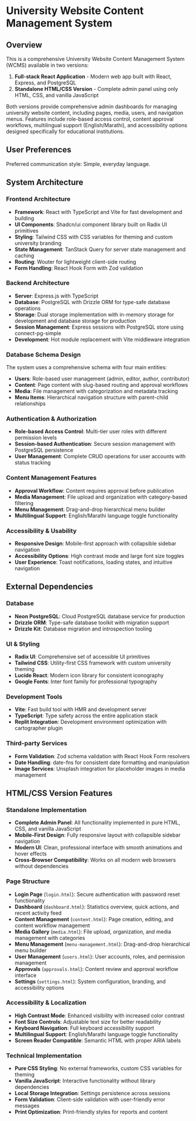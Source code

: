 # University Website Content Management System

## Overview

This is a comprehensive University Website Content Management System (WCMS) available in two versions:
1. **Full-stack React Application** - Modern web app built with React, Express, and PostgreSQL
2. **Standalone HTML/CSS Version** - Complete admin panel using only HTML, CSS, and vanilla JavaScript

Both versions provide comprehensive admin dashboards for managing university website content, including pages, media, users, and navigation menus. Features include role-based access control, content approval workflows, multilingual support (English/Marathi), and accessibility options designed specifically for educational institutions.

## User Preferences

Preferred communication style: Simple, everyday language.

## System Architecture

### Frontend Architecture
- **Framework**: React with TypeScript and Vite for fast development and building
- **UI Components**: Shadcn/ui component library built on Radix UI primitives
- **Styling**: Tailwind CSS with CSS variables for theming and custom university branding
- **State Management**: TanStack Query for server state management and caching
- **Routing**: Wouter for lightweight client-side routing
- **Form Handling**: React Hook Form with Zod validation

### Backend Architecture
- **Server**: Express.js with TypeScript
- **Database**: PostgreSQL with Drizzle ORM for type-safe database operations
- **Storage**: Dual storage implementation with in-memory storage for development and database storage for production
- **Session Management**: Express sessions with PostgreSQL store using connect-pg-simple
- **Development**: Hot module replacement with Vite middleware integration

### Database Schema Design
The system uses a comprehensive schema with four main entities:
- **Users**: Role-based user management (admin, editor, author, contributor)
- **Content**: Page content with slug-based routing and approval workflows
- **Media**: File management with categorization and metadata tracking
- **Menu Items**: Hierarchical navigation structure with parent-child relationships

### Authentication & Authorization
- **Role-based Access Control**: Multi-tier user roles with different permission levels
- **Session-based Authentication**: Secure session management with PostgreSQL persistence
- **User Management**: Complete CRUD operations for user accounts with status tracking

### Content Management Features
- **Approval Workflow**: Content requires approval before publication
- **Media Management**: File upload and organization with category-based filtering
- **Menu Management**: Drag-and-drop hierarchical menu builder
- **Multilingual Support**: English/Marathi language toggle functionality

### Accessibility & Usability
- **Responsive Design**: Mobile-first approach with collapsible sidebar navigation
- **Accessibility Options**: High contrast mode and large font size toggles
- **User Experience**: Toast notifications, loading states, and intuitive navigation

## External Dependencies

### Database
- **Neon PostgreSQL**: Cloud PostgreSQL database service for production
- **Drizzle ORM**: Type-safe database toolkit with migration support
- **Drizzle Kit**: Database migration and introspection tooling

### UI & Styling
- **Radix UI**: Comprehensive set of accessible UI primitives
- **Tailwind CSS**: Utility-first CSS framework with custom university theming
- **Lucide React**: Modern icon library for consistent iconography
- **Google Fonts**: Inter font family for professional typography

### Development Tools
- **Vite**: Fast build tool with HMR and development server
- **TypeScript**: Type safety across the entire application stack
- **Replit Integration**: Development environment optimization with cartographer plugin

### Third-party Services
- **Form Validation**: Zod schema validation with React Hook Form resolvers
- **Date Handling**: date-fns for consistent date formatting and manipulation
- **Image Services**: Unsplash integration for placeholder images in media management

## HTML/CSS Version Features

### Standalone Implementation
- **Complete Admin Panel**: All functionality implemented in pure HTML, CSS, and vanilla JavaScript
- **Mobile-First Design**: Fully responsive layout with collapsible sidebar navigation
- **Modern UI**: Clean, professional interface with smooth animations and hover effects
- **Cross-Browser Compatibility**: Works on all modern web browsers without dependencies

### Page Structure
- **Login Page** (`login.html`): Secure authentication with password reset functionality
- **Dashboard** (`dashboard.html`): Statistics overview, quick actions, and recent activity feed
- **Content Management** (`content.html`): Page creation, editing, and content workflow management
- **Media Gallery** (`media.html`): File upload, organization, and media management with categories
- **Menu Management** (`menu-management.html`): Drag-and-drop hierarchical menu builder
- **User Management** (`users.html`): User accounts, roles, and permission management
- **Approvals** (`approvals.html`): Content review and approval workflow interface
- **Settings** (`settings.html`): System configuration, branding, and accessibility options

### Accessibility & Localization
- **High Contrast Mode**: Enhanced visibility with increased color contrast
- **Font Size Controls**: Adjustable text size for better readability
- **Keyboard Navigation**: Full keyboard accessibility support
- **Multilingual Support**: English/Marathi language toggle functionality
- **Screen Reader Compatible**: Semantic HTML with proper ARIA labels

### Technical Implementation
- **Pure CSS Styling**: No external frameworks, custom CSS variables for theming
- **Vanilla JavaScript**: Interactive functionality without library dependencies
- **Local Storage Integration**: Settings persistence across sessions
- **Form Validation**: Client-side validation with user-friendly error messages
- **Print Optimization**: Print-friendly styles for reports and content